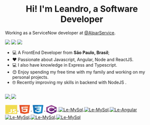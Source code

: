 
<h1 align="center">Hi! I'm Leandro, a Software Developer</h1>


Working as a ServiceNow developer at [@AlparService]([https://alparservice.com.br/]).

<a href="https://linkedin.com/in/leandrohenriqueoliveira"><img src="https://img.shields.io/badge/linkedin-0077B5.svg?style=for-the-badge&logo=linkedin&logoColor=white"></a>
<a href="https://instagram.com/mascalhusk.le"><img src="https://img.shields.io/badge/instagram-E4405F.svg?style=for-the-badge&logo=instagram&logoColor=white"></a>
<a href="mailto:oliver-leal@hotmail.com"><img src="https://img.shields.io/badge/e‑mail-D14836.svg?style=for-the-badge&logo=GMail&logoColor=white"></a>

<ul>
  <li>💻 A FrontEnd Developer from <b>São Paulo, Brasil</b>;</li>
  <li>♥ Passionate about Javascript, Angular, Node and ReactJS.</li>
  <li>💻 I also have knowledge in Express and Typescript.</li>
  <li>😊 Enjoy spending my free time with my family and working on my personal projects.</li>
  <li>🤓 Recently improving my skills in backend with NodeJS .</li>
</ul>

##

 <div>
  <a href="https://github.com/LeandroMascalhusk">
  <img height="150em" src="https://github-readme-stats.vercel.app/api?username=LeandroMascalhusk&show_icons=true&theme=midnight-purple&include_all_commits=true&count_private=true"/>
  <img height="150em" src="https://github-readme-stats.vercel.app/api/top-langs/?username=LeandroMascalhusk&layout=compact&langs_count=7&theme=midnight-purple"/>
</div>
  <div style="display: inline_block"><br>
  <img align="center" alt="Le-Js" height="30" width="40" src="https://raw.githubusercontent.com/devicons/devicon/master/icons/javascript/javascript-plain.svg">
  <img align="center" alt="Le-HTML" height="30" width="40" src="https://raw.githubusercontent.com/devicons/devicon/master/icons/html5/html5-original.svg">
  <img align="center" alt="Le-CSS" height="30" width="40" src="https://raw.githubusercontent.com/devicons/devicon/master/icons/css3/css3-original.svg">
  <img align="center" alt="Le-Csharp" height="30" width="40" src="https://raw.githubusercontent.com/devicons/devicon/master/icons/csharp/csharp-original.svg">
  <img align="center" alt="Le-MySql" height="30" width="40" src="https://cdn.jsdelivr.net/gh/devicons/devicon/icons/nodejs/nodejs-plain.svg">
  <img align="center" alt="Le-MySql" height="30" width="40" src="https://cdn.jsdelivr.net/gh/devicons/devicon/icons/react/react-original.svg" />
  <img align="center" alt="Le-Angular" height="30" width="40" src="https://cdn.jsdelivr.net/gh/devicons/devicon/icons/angularjs/angularjs-plain.svg">
  <img align="center" alt="Le-MySql" height="30" width="40" src="https://cdn.jsdelivr.net/gh/devicons/devicon/icons/vuejs/vuejs-plain-wordmark.svg">
  <img align="center" alt="Le-MySql" height="30" width="40" src="https://cdn.jsdelivr.net/gh/devicons/devicon/icons/mysql/mysql-plain.svg">
  <img align="center" alt="Le-MySql" height="30" width="40" src="https://cdn.jsdelivr.net/gh/devicons/devicon/icons/dot-net/dot-net-plain.svg">

</div>


